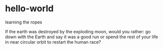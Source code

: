 # hello-world
learning the ropes

If the earth was destroyed by the exploding moon, would you rather:
go down with the Earth and say it was a good run
or
spend the rest of your life in near circular orbit to restart the human race? 
